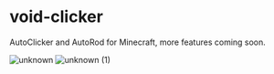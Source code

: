 # void-clicker
AutoClicker and AutoRod for Minecraft, more features coming soon.

![unknown](https://user-images.githubusercontent.com/82592303/120114240-e368b280-c186-11eb-8ccc-194ec7a4f1f8.png)
![unknown (1)](https://user-images.githubusercontent.com/82592303/120114241-e4014900-c186-11eb-9522-bf66d2e98708.png)
